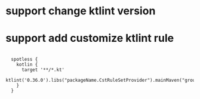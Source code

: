 # support change ktlint version
# support add customize ktlint rule
```

  spotless {
    kotlin {
      target '**/*.kt'
      ktlint('0.36.0').libs("packageName.CstRuleSetProvider").mainMaven("group:plugin:version").replace()
    }
  }

```
